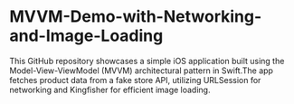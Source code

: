 # MVVM-Demo-with-Networking-and-Image-Loading
This GitHub repository showcases a simple iOS application built using the Model-View-ViewModel (MVVM) architectural pattern in Swift.The app fetches product data from a fake store API, utilizing URLSession for networking and Kingfisher for efficient image loading. 
